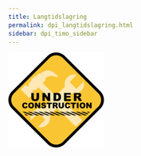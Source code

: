 ```yaml
---
title: Langtidslagring
permalink: dpi_langtidslagring.html
sidebar: dpi_timo_sidebar
---
```


![](/images/dpi/underarbeide.png)